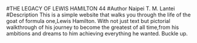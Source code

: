#THE LEGACY OF LEWIS HAMILTON 44
#Author
Naipei T. M. Lantei
#Description
This is a simple website that walks you through the life of the goat of formula one,Lewis Hamilton.
With not just text but pictorial walkthrough of his journey to become the greatest of all time,from
his ambitions and dreams to him achieving everything he wanted. Buckle up.

